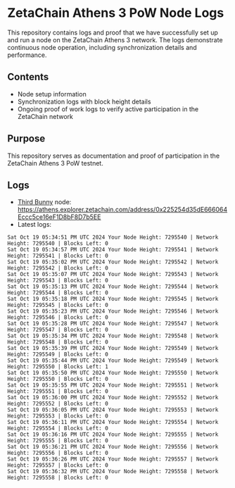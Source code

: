 # ZetaChain Athens 3 PoW Node Logs
This repository contains logs and proof that we have successfully set up and run a node on the ZetaChain Athens 3 network. The logs demonstrate continuous node operation, including synchronization details and performance.

## Contents
- Node setup information
- Synchronization logs with block height details
- Ongoing proof of work logs to verify active participation in the ZetaChain network

## Purpose
This repository serves as documentation and proof of participation in the ZetaChain Athens 3 PoW testnet.

## Logs

- [Third Bunny](https://thirdbunny.xyz/) node: https://athens.explorer.zetachain.com/address/0x225254d35dE666064Eccc5ce16eF1D8bF8D7b5EE
- Latest logs:
```
Sat Oct 19 05:34:51 PM UTC 2024 Your Node Height: 7295540 | Network Height: 7295540 | Blocks Left: 0
Sat Oct 19 05:34:57 PM UTC 2024 Your Node Height: 7295541 | Network Height: 7295541 | Blocks Left: 0
Sat Oct 19 05:35:02 PM UTC 2024 Your Node Height: 7295542 | Network Height: 7295542 | Blocks Left: 0
Sat Oct 19 05:35:07 PM UTC 2024 Your Node Height: 7295543 | Network Height: 7295543 | Blocks Left: 0
Sat Oct 19 05:35:13 PM UTC 2024 Your Node Height: 7295544 | Network Height: 7295544 | Blocks Left: 0
Sat Oct 19 05:35:18 PM UTC 2024 Your Node Height: 7295545 | Network Height: 7295545 | Blocks Left: 0
Sat Oct 19 05:35:23 PM UTC 2024 Your Node Height: 7295546 | Network Height: 7295546 | Blocks Left: 0
Sat Oct 19 05:35:28 PM UTC 2024 Your Node Height: 7295547 | Network Height: 7295547 | Blocks Left: 0
Sat Oct 19 05:35:34 PM UTC 2024 Your Node Height: 7295548 | Network Height: 7295548 | Blocks Left: 0
Sat Oct 19 05:35:39 PM UTC 2024 Your Node Height: 7295549 | Network Height: 7295549 | Blocks Left: 0
Sat Oct 19 05:35:44 PM UTC 2024 Your Node Height: 7295549 | Network Height: 7295550 | Blocks Left: 1
Sat Oct 19 05:35:50 PM UTC 2024 Your Node Height: 7295550 | Network Height: 7295550 | Blocks Left: 0
Sat Oct 19 05:35:55 PM UTC 2024 Your Node Height: 7295551 | Network Height: 7295551 | Blocks Left: 0
Sat Oct 19 05:36:00 PM UTC 2024 Your Node Height: 7295552 | Network Height: 7295552 | Blocks Left: 0
Sat Oct 19 05:36:05 PM UTC 2024 Your Node Height: 7295553 | Network Height: 7295553 | Blocks Left: 0
Sat Oct 19 05:36:11 PM UTC 2024 Your Node Height: 7295554 | Network Height: 7295554 | Blocks Left: 0
Sat Oct 19 05:36:16 PM UTC 2024 Your Node Height: 7295555 | Network Height: 7295555 | Blocks Left: 0
Sat Oct 19 05:36:21 PM UTC 2024 Your Node Height: 7295556 | Network Height: 7295556 | Blocks Left: 0
Sat Oct 19 05:36:26 PM UTC 2024 Your Node Height: 7295557 | Network Height: 7295557 | Blocks Left: 0
Sat Oct 19 05:36:32 PM UTC 2024 Your Node Height: 7295558 | Network Height: 7295558 | Blocks Left: 0
```
